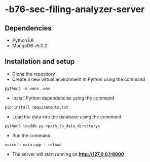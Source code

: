 # -b76-sec-filing-analyzer-server

## Dependencies
- Python3.8
- MongoDB v5.0.2

## Installation and setup
- Clone the repository
- Create a new virtual environment in Python using the command
```
python3 -m venv .env
```
- Install Python dependencies using the command 
```
pip install requirements.txt
```
- Load the data into the database using the command
```
python3 loaddb.py <path_to_data_directory>
```
- Run the command
```
uvicorn main:app --reload
```
- The server will start running on **http://127.0.0.1:8000**



